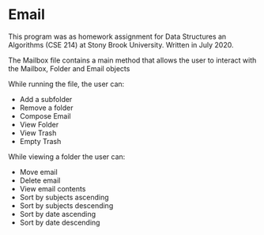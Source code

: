 # Email

This program was as homework assignment for Data Structures an Algorithms (CSE 214) at Stony Brook University. Written in July 2020.

The Mailbox file contains a main method that allows the user to interact
with the Mailbox, Folder and Email objects

While running the file, the user can:
- Add a subfolder
- Remove a folder
- Compose Email
- View Folder
- View Trash 
- Empty Trash

While viewing a folder the user can:
- Move email
- Delete email
- View email contents
- Sort by subjects ascending
- Sort by subjects descending
- Sort by date ascending
- Sort by date descending
